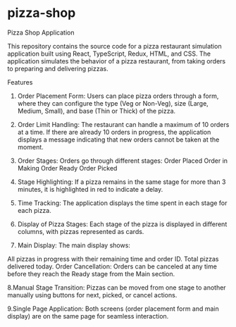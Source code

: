 # pizza-shop

Pizza Shop Application

This repository contains the source code for a pizza restaurant simulation application built using React, TypeScript, Redux, HTML, and CSS. The application simulates the behavior of a pizza restaurant, from taking orders to preparing and delivering pizzas.

Features
1. Order Placement Form: Users can place pizza orders through a form, where they can configure the type (Veg or Non-Veg), size (Large, Medium, Small), and base (Thin or Thick) of the pizza.

2. Order Limit Handling: The restaurant can handle a maximum of 10 orders at a time. If there are already 10 orders in progress, the application displays a message indicating that new orders cannot be taken at the moment.

3. Order Stages: Orders go through different stages:
Order Placed
Order in Making
Order Ready
Order Picked

4. Stage Highlighting: If a pizza remains in the same stage for more than 3 minutes, it is highlighted in red to indicate a delay.

5. Time Tracking: The application displays the time spent in each stage for each pizza.

6. Display of Pizza Stages: Each stage of the pizza is displayed in different columns, with pizzas represented as cards.

7. Main Display: The main display shows:

All pizzas in progress with their remaining time and order ID.
Total pizzas delivered today.
Order Cancellation: Orders can be canceled at any time before they reach the Ready stage from the Main section.

8.Manual Stage Transition: Pizzas can be moved from one stage to another manually using buttons for next, picked, or cancel actions.

9.Single Page Application: Both screens (order placement form and main display) are on the same page for seamless interaction.
